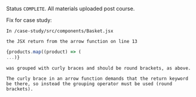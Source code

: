 Status `COMPLETE`. All materials uploaded post course.

Fix for case study:
    
    In /case-study/src/components/Basket.jsx
    
    the JSX return from the arrow function on line 13

```javascript
{products.map((product) => (
...)}
```
    was grouped with curly braces and should be round brackets, as above. 

    The curly brace in an arrow function demands that the return keyword be there, so instead the grouping operator must be used (round brackets).

